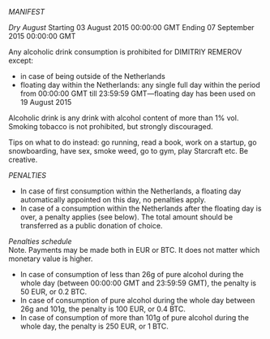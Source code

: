 *MANIFEST*

*Dry August*
Starting 03 August 2015 00:00:00 GMT
Ending 07 September 2015 00:00:00 GMT

Any alcoholic drink consumption is prohibited for DIMITRIY REMEROV except:
* in case of being outside of the Netherlands
* floating day within the Netherlands: any single full day within the period from 00:00:00 GMT till 23:59:59 GMT—floating day has been used on 19 August 2015

Alcoholic drink is any drink with alcohol content of more than 1% vol.
Smoking tobacco is not prohibited, but strongly discouraged.

Tips on what to do instead: go running, read a book, work on a startup, go snowboarding, have sex, smoke weed, go to gym, play Starcraft etc. Be creative.

*PENALTIES*  

* In case of first consumption within the Netherlands, a floating day automatically appointed on this day, no penalties apply.
* In case of a consumption within the Netherlands after the floating day is over, a penalty applies (see below). The total amount should be transferred as a public donation of choice.

*Penalties schedule*  
Note. Payments may be made both in EUR or BTC. It does not matter which monetary value is higher.
* In case of consumption of less than 26g of pure alcohol during the whole day (between 00:00:00 GMT and 23:59:59 GMT), the penalty is 50 EUR, or 0.2 BTC.
* In case of consumption of pure alcohol during the whole day between 26g and 101g, the penalty is 100 EUR, or 0.4 BTC.
* In case of consumption of more than 101g of pure alcohol during the whole day, the penalty is 250 EUR, or 1 BTC.


